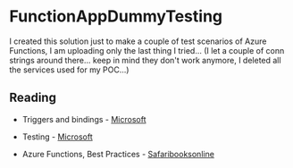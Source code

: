 # FunctionAppDummyTesting

I created this solution just to make a couple of test scenarios of Azure Functions, I am uploading only the last thing I tried... (I let a couple of conn strings around there... keep in mind they don't work anymore, I deleted all the services used for my POC...)

## Reading

* Triggers and bindings - [Microsoft](https://docs.microsoft.com/en-us/azure/azure-functions/functions-triggers-bindings)

* Testing - [Microsoft](https://docs.microsoft.com/en-us/azure/azure-functions/functions-test-a-function)

* Azure Functions, Best Practices - [Safaribooksonline](https://www.safaribooksonline.com/library/view/azure-functions/9781788831499/)


